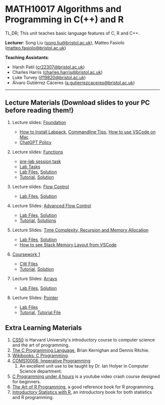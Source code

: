 # MATH10017 Algorithms and Programming in C(++) and R

TL,DR; This unit teaches basic language features of C, R and C++. 

**Lecturer**: Song Liu (song.liu@bristol.ac.uk), Matteo Fasiolo (matteo.fasiolo@bristol.ac.uk)

**Teaching Assistants**: 
   - Harsh Patil (cr22307@bristol.ac.uk)
   - Charles Harris (charles.harris@bristol.ac.uk)
   - Luke Turvey (jf19820@bristol.ac.uk)
   - Álvaro Gutiérrez Cáceres (a.gutierrezcaceres@bristol.ac.uk)

-----------
## Lecture Materials (Download slides to your PC before reading them!)

1. Lecture slides: [Foundation](lecs/lec0.pdf)
   - [How to Install Labpack](labpack-howto/labpack-howto.md), [Commandline Tips](commandline_tips/tips.md), [How to use VSCode on Mac](VS-code-for-mac.md)
   - [ChatGPT Policy](misc/llm.md)
2. Lecture slides: [Functions](lecs/lec1.pdf)
   - [pre-lab session task](labs/pre-lab1-debugging.pptx)
   - [Lab Tasks](labs/lab1_functions.pptx)
   - [Lab Files](labs/lab1.zip), [Solution](sols/lab1_sol.zip)
   - [Tutorial](tutorials/Tutorial%201.pptx), [Solution](sols/tutorial_week2_solution.c)
3. Lecture slides: [Flow Control](lecs/lec2.pdf)
   - [Lab Files](labs/lab2.zip), [Solution](sols/lab_2_sol.zip)
4. Lecture Slides: [Advanced Flow Control](lecs/lec3.pdf)
   - [Lab Files](labs/lab3.zip), [Solution](sols/lab_3_sol.zip)
   - [Tutorial](tutorials/tutorial_controlflow.pdf), [Solutions](https://github.com/anewgithubname/MATH10017-2023/tree/main/sols/tutorial_controlflow_solutions)
5. Lecture Slides: [Time Complexity, Recursion and Memory Allocation](lecs/lec4.pdf)
   - [Lab Files](labs/lab4.zip), [Solution](sols/lab_4_sol.zip)
   - [How to see Stack Memory Layout from VSCode](labs/lab4_video.pptx)
    
6. [Coursework 1](lecs/CW1.pdf)
   - [CW Files](labs/cw1.zip)
   - [Tutorial](tutorials/tutorial3.pdf), [Solution](sols/tutorial3_solution.c)

7. Lecture Slides: [Arrays](lecs/lec6.pdf)
   - [Lab Files](labs/lab5.zip), [Solution](sols/lab_5_sol.zip)

8. Lecture Slides: [Pointer](lecs/lec7.pdf)
   - [Lab Files](labs/lab6.zip)
   - [Tutorial](tutorials/tutorial4.pdf), [Tutorial File](tutorials/tutorial4.c)

## Extra Learning Materials

1. [CS50](https://www.youtube.com/c/cs50) is Harvard University's introductory course to computer science and the art of programming. 
2. [The C Programming Language](https://www.amazon.co.uk/C-Programming-Language-2nd/dp/0131103628), Brian Kernighan and Dennis Ritchie. 
3. [Wikibooks: C Programming](https://en.wikibooks.org/wiki/C_Programming). 
4. [COMS10008: Imperative Programming](http://people.cs.bris.ac.uk/~ian//COMS10008/)
   1. An excellent unit use to be taught by Dr. Ian Holyer in Computer Science department. 
5. [C Programming under 4 hours](https://www.youtube.com/watch?v=KJgsSFOSQv0&t=7521s) is a youtube video crash course designed for beginners. 
6. [The Art of R Programming](https://www.oreilly.com/library/view/the-art-of/9781593273842/), a good reference book for R programming. 
7. [Introductory Statistics with R](https://link.springer.com/book/10.1007/978-0-387-79054-1), an introductory book for both statistics and R programming. 
